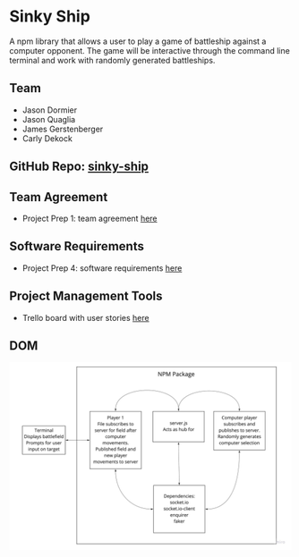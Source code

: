 # Sinky Ship

A npm library that allows a user to play a game of battleship against a computer opponent. The game will be interactive through the command line terminal and work with randomly generated battleships.

## Team

- Jason Dormier
- Jason Quaglia
- James Gerstenberger
- Carly Dekock

## GitHub Repo: [sinky-ship](https://github.com/High-Seas-Computer-Company/sinky-ships.git)

## Team Agreement

- Project Prep 1: team agreement [here](team-agreement.md)

## Software Requirements

- Project Prep 4: software requirements [here](requirements.md)

## Project Management Tools

- Trello board with user stories [here](https://trello.com/b/pSVFu30Q/sinky-ship)

## DOM

![image](/assets/Sinky_Ship_DOM.jpg)